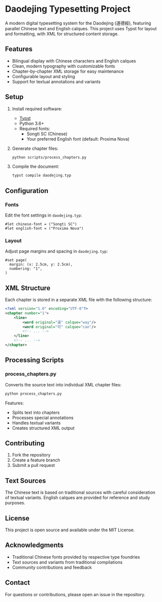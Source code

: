 # Daodejing Typesetting Project

A modern digital typesetting system for the Daodejing (道德經), featuring parallel Chinese text and English calques. This project uses Typst for layout and formatting, with XML for structured content storage.

## Features

- Bilingual display with Chinese characters and English calques
- Clean, modern typography with customizable fonts
- Chapter-by-chapter XML storage for easy maintenance
- Configurable layout and styling
- Support for textual annotations and variants

## Setup

1. Install required software:

   - [Typst](https://typst.app/)
   - Python 3.6+
   - Required fonts:
     - Songti SC (Chinese)
     - Your preferred English font (default: Proxima Nova)

2. Generate chapter files:

   ```bash
   python scripts/process_chapters.py
   ```

3. Compile the document:
   ```bash
   typst compile daodejing.typ
   ```

## Configuration

### Fonts

Edit the font settings in `daodejing.typ`:

```typst
#let chinese-font = ("Songti SC")
#let english-font = ("Proxima Nova")
```

### Layout

Adjust page margins and spacing in `daodejing.typ`:

```typst
#set page(
  margin: (x: 2.5cm, y: 2.5cm),
  numbering: "1",
)
```

## XML Structure

Each chapter is stored in a separate XML file with the following structure:

```xml
<?xml version="1.0" encoding="UTF-8"?>
<chapter number="1">
    <line>
        <word original="道" calque="way"/>
        <word original="可" calque="can"/>
        <!-- ... -->
    </line>
    <!-- ... -->
</chapter>
```

## Processing Scripts

### process_chapters.py

Converts the source text into individual XML chapter files:

```bash
python process_chapters.py
```

Features:

- Splits text into chapters
- Processes special annotations
- Handles textual variants
- Creates structured XML output

## Contributing

1. Fork the repository
2. Create a feature branch
3. Submit a pull request

## Text Sources

The Chinese text is based on traditional sources with careful consideration of textual variants. English calques are provided for reference and study purposes.

## License

This project is open source and available under the MIT License.

## Acknowledgments

- Traditional Chinese fonts provided by respective type foundries
- Text sources and variants from traditional compilations
- Community contributions and feedback

## Contact

For questions or contributions, please open an issue in the repository.
